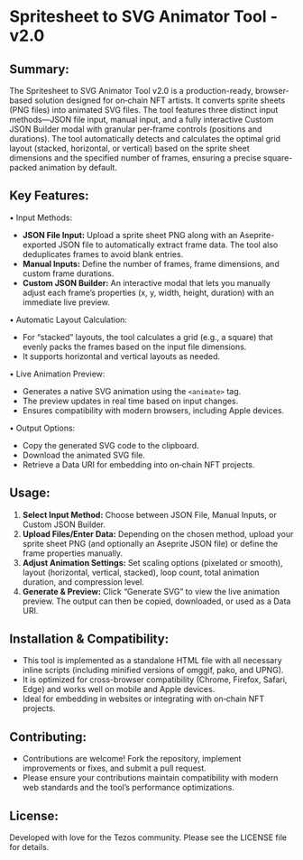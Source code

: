Spritesheet to SVG Animator Tool - v2.0
=======================================

Summary:
--------
The Spritesheet to SVG Animator Tool v2.0 is a production-ready, browser-based solution designed for on‑chain NFT artists. It converts sprite sheets (PNG files) into animated SVG files. The tool features three distinct input methods—JSON file input, manual input, and a fully interactive Custom JSON Builder modal with granular per‑frame controls (positions and durations). The tool automatically detects and calculates the optimal grid layout (stacked, horizontal, or vertical) based on the sprite sheet dimensions and the specified number of frames, ensuring a precise square-packed animation by default.

Key Features:
-------------
• Input Methods:
  - **JSON File Input:** Upload a sprite sheet PNG along with an Aseprite-exported JSON file to automatically extract frame data. The tool also deduplicates frames to avoid blank entries.
  - **Manual Inputs:** Define the number of frames, frame dimensions, and custom frame durations.
  - **Custom JSON Builder:** An interactive modal that lets you manually adjust each frame’s properties (x, y, width, height, duration) with an immediate live preview.
  
• Automatic Layout Calculation:
  - For “stacked” layouts, the tool calculates a grid (e.g., a square) that evenly packs the frames based on the input file dimensions.
  - It supports horizontal and vertical layouts as needed.

• Live Animation Preview:
  - Generates a native SVG animation using the `<animate>` tag.
  - The preview updates in real time based on input changes.
  - Ensures compatibility with modern browsers, including Apple devices.

• Output Options:
  - Copy the generated SVG code to the clipboard.
  - Download the animated SVG file.
  - Retrieve a Data URI for embedding into on‑chain NFT projects.

Usage:
------
1. **Select Input Method:** Choose between JSON File, Manual Inputs, or Custom JSON Builder.
2. **Upload Files/Enter Data:** Depending on the chosen method, upload your sprite sheet PNG (and optionally an Aseprite JSON file) or define the frame properties manually.
3. **Adjust Animation Settings:** Set scaling options (pixelated or smooth), layout (horizontal, vertical, stacked), loop count, total animation duration, and compression level.
4. **Generate & Preview:** Click “Generate SVG” to view the live animation preview. The output can then be copied, downloaded, or used as a Data URI.

Installation & Compatibility:
-------------------------------
- This tool is implemented as a standalone HTML file with all necessary inline scripts (including minified versions of omggif, pako, and UPNG).
- It is optimized for cross-browser compatibility (Chrome, Firefox, Safari, Edge) and works well on mobile and Apple devices.
- Ideal for embedding in websites or integrating with on‑chain NFT projects.

Contributing:
-------------
- Contributions are welcome! Fork the repository, implement improvements or fixes, and submit a pull request.
- Please ensure your contributions maintain compatibility with modern web standards and the tool’s performance optimizations.

License:
--------
Developed with love for the Tezos community. Please see the LICENSE file for details.
